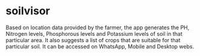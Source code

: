 # soilvisor
Based on location data provided by the farmer, the app generates the PH, Nitrogen levels, Phosphorous levels and Potassium levels of soil in that particular area. It also suggests a list of crops that are suitable for that particular soil. It can be accessed on WhatsApp, Mobile and Desktop webs.
